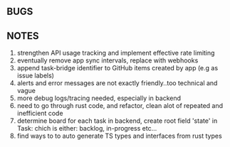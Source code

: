 ## BUGS

## NOTES

1. strengthen API usage tracking and implement effective rate limiting
2. eventually remove app sync intervals, replace with webhooks
3. append task-bridge identifier to GitHub items created by app (e.g as issue labels)
4. alerts and error messages are not exactly friendly..too technical and vague
5. more debug logs/tracing needed, especially in backend
6. need to go through rust code, and refactor, clean alot of repeated and inefficient code
7. determine board for each task in backend, create root field 'state' in Task: chich is either: backlog, in-progress etc...
8. find ways to to auto generate TS types and interfaces from rust types
